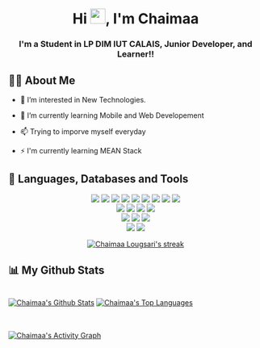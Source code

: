 <h1 align="center">Hi <img src="https://raw.githubusercontent.com/MartinHeinz/MartinHeinz/master/wave.gif" width="30px">, I'm Chaimaa</h1>
<h3 align="center">I'm a Student in LP DIM IUT CALAIS, Junior Developer, and Learner!!</h3>

## 🙋‍♂️ About Me

- 👀 I’m interested in New Technologies. <br>

- 🌱 I’m currently learning Mobile and Web Developement <br>

- 📫 Trying to imporve myself everyday<br>

- ⚡ I'm currently learning MEAN Stack

## 🚀 Languages, Databases and Tools

<p align="center"> 
 
 <img src="https://img.icons8.com/external-tal-revivo-shadow-tal-revivo/48/000000/external-angular-a-typescript-based-open-source-web-application-framework-logo-shadow-tal-revivo.png"/>
 <img src="https://img.icons8.com/color/48/000000/react-native.png"/>
 <img src="https://img.icons8.com/color/48/000000/html-5.png"/>
 <img src="https://img.icons8.com/color/48/000000/css3.png"/> 
 <img src="https://img.icons8.com/color/48/000000/javascript.png"/>
 <img src="https://img.icons8.com/color/48/000000/java-coffee-cup-logo--v1.png"/>
 <img src="https://img.icons8.com/color/48/000000/bootstrap.png"/> 
 <img src="https://img.icons8.com/color/48/000000/sass.png"/>
 <img src="https://img.icons8.com/color/48/000000/nodejs.png"/><br>
 
 <img src="https://img.icons8.com/color/48/000000/figma--v1.png"/>
 <img src="https://img.icons8.com/color/48/000000/firebase.png"/>
 <img src="https://img.icons8.com/color/48/000000/git.png"/>
 <img src="https://img.icons8.com/color/48/000000/docker.png"/><br>

 <img src="https://img.icons8.com/color/48/000000/windows-10.png"/>
 <img src="https://img.icons8.com/color/48/000000/linux--v2.png"/>
 <img src="https://img.icons8.com/fluency/48/000000/mac-os.png"/><br>
 
 <img src="https://img.icons8.com/color/48/000000/mongodb.png"/>
 <img src="https://img.icons8.com/fluent/50/000000/mysql-logo.png"/><br>


</p>

<p align="center">
    <a href="https://github.com/chaimaaloug/github-readme-streak-stats">
        <img title="🔥 Get streak stats for your profile at git.io/streak-stats" alt="Chaimaa Lougsari's streak" src="https://github-readme-streak-stats.herokuapp.com/?user=chaimaaloug&theme=black-ice&hide_border=true&stroke=0000&background=000000"/>
    </a>
</p>

## 📊 My Github Stats

  <br/>
    <a href="https://github.com/chaimaaloug/github-readme-stats"><img alt="Chaimaa's Github Stats" src="https://github-readme-stats.vercel.app/api?username=chaimaaloug&show_icons=true&count_private=true&theme=react&hide_border=true&bg_color=000000" /></a>
  <a href="https://github.com/chaimaaloug/github-readme-stats"><img alt="Chaimaa's Top Languages" src="https://github-readme-stats.vercel.app/api/top-langs/?username=chaimaaloug&langs_count=8&count_private=true&layout=compact&theme=react&hide_border=true&bg_color=000000" /></a>
  <br/>
  
<br/>
<br/>

<a href="https://github.com/chaimaaloug/github-readme-activity-graph"><img alt="Chaimaa's Activity Graph" src="https://activity-graph.herokuapp.com/graph?username=chaimaaloug&bg_color=#F1E05A&color=900C3F&line=900C3F&point=FFFFFF&hide_border=true" /></a>

<br/>
<br/>
